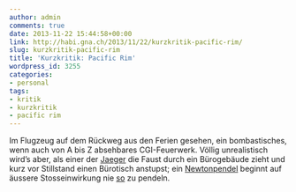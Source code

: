 ```yaml
---
author: admin
comments: true
date: 2013-11-22 15:44:58+00:00
link: http://habi.gna.ch/2013/11/22/kurzkritik-pacific-rim/
slug: kurzkritik-pacific-rim
title: 'Kurzkritik: Pacific Rim'
wordpress_id: 3255
categories:
- personal
tags:
- kritik
- kurzkritik
- pacific rim
---
```


Im Flugzeug auf dem Rückweg aus den Ferien gesehen, ein bombastisches, wenn auch von A bis Z absehbares CGI-Feuerwerk. Völlig unrealistisch wird’s aber, als einer der [Jaeger](http://pacificrim.wikia.com/wiki/Jaeger) die Faust durch ein Bürogebäude zieht und kurz vor Stillstand einen Bürotisch anstupst; ein [Newtonpendel](http://de.wikipedia.org/wiki/Kugelsto%C3%9Fpendel) beginnt auf äussere Stosseinwirkung nie [so](http://www.youtube.com/watch?v=SHTDlC_tetQ) zu pendeln.
